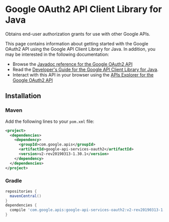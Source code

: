 # Google OAuth2 API Client Library for Java

Obtains end-user authorization grants for use with other Google APIs.

This page contains information about getting started with the Google OAuth2 API
using the Google API Client Library for Java. In addition, you may be interested
in the following documentation:

* Browse the [Javadoc reference for the Google OAuth2 API][javadoc]
* Read the [Developer's Guide for the Google API Client Library for Java][google-api-client].
* Interact with this API in your browser using the [APIs Explorer for the Google OAuth2 API][api-explorer]

## Installation

### Maven

Add the following lines to your `pom.xml` file:

```xml
<project>
  <dependencies>
    <dependency>
      <groupId>com.google.apis</groupId>
      <artifactId>google-api-services-oauth2</artifactId>
      <version>v2-rev20190313-1.30.1</version>
    </dependency>
  </dependencies>
</project>
```

### Gradle

```gradle
repositories {
  mavenCentral()
}
dependencies {
  compile 'com.google.apis:google-api-services-oauth2:v2-rev20190313-1.30.1'
}
```

[javadoc]: https://googleapis.dev/java/google-api-services-oauth2/latest/index.html
[google-api-client]: https://github.com/googleapis/google-api-java-client/
[api-explorer]: https://developers.google.com/apis-explorer/#p/abusiveexperiencereport/v1/
